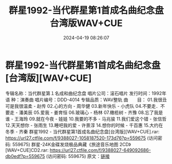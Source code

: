 ﻿---
title: 群星1992-当代群星第1首成名曲纪念盘台湾版WAV+CUE
date: 2024-04-19 08:26:07
categories: WAV车载音乐、镜像
tags: 华语中文
---
# 群星1992-当代群星第1首成名曲纪念盘[台湾版][WAV+CUE]

专辑名称：当代群星第１名成和曲纪念盘
唱片公司：滚石唱片
发行时间：1992年
语 种：演奏曲
唱片编号：DDD-4014
专辑品质：WAV整轨
曲　　目：
01.我很丑可是我很温柔 - 赵传
02.心的方向 - 周华健
03.新年快乐 - 小虎队
04.不要走．不要走 - 潘美辰
05.爱我 - 姜育恒
06.玻璃心 - 杨林
07.橄榄树 - 齐豫
08.忘了我是谁 - 王海玲
09.就在今夜 - 娃娃
10.我要的不多 - 马兆骏
11.我们爱这个错 - 张信哲
12.天天想你 - 张雨生
13.睡吧我的爱 - 许景淳
14.想你的时候 - 千百惠
15.大约在冬季 - 齐秦
群星1992 - 当代群星第1首成名曲纪念盘[台湾版][WAV+CUE].rar: https://url27.ctfile.com/f/9388027-1058187520-173d76?p=559675
(访问密码: 559675)
群星-24K金碟发烧极品典藏《旅途音乐地图 2CD》[WAV+CUE]CD2.rar: https://url27.ctfile.com/f/9388027-649092686-db0edf?p=559675
(访问密码: 559675)
原文：[链接](https://blog.sina.com.cn/s/blog_1647c7e760103158e.html)